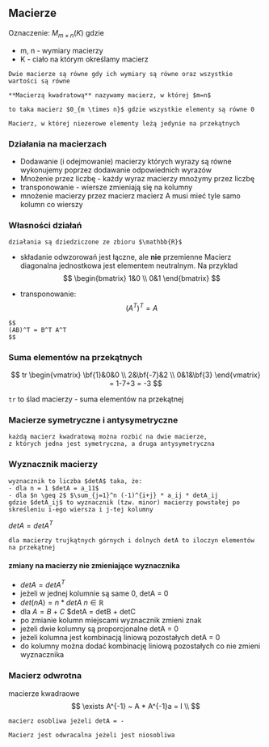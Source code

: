 ## Macierze

Oznaczenie: $M_{m \times n} (K)$ gdzie
- m, n - wymiary macierzy
- K - ciało na którym określamy macierz

```{note}
Dwie macierze są równe gdy ich wymiary są równe oraz wszystkie wartości są równe
```

```{tip}
**Macierzą kwadratową** nazywamy macierz, w której $m=n$
```

```{admonition} Macierz zerowa
to taka macierz $0_{m \times n}$ gdzie wszystkie elementy są równe 0
```

```{admonition} Macierz diagonalna
Macierz, w której niezerowe elementy leżą jedynie na przekątnych
```

### Działania na macierzach

- Dodawanie (i odejmowanie) macierzy których wyrazy są równe wykonujemy poprzez dodawanie odpowiednich wyrazów
- Mnożenie przez liczbę - każdy wyraz macierzy mnożymy przez liczbę
- transponowanie - wiersze zmieniają się na kolumny
- mnożenie macierzy przez macierz macierz A musi mieć tyle samo kolumn co wierszy

### Własności działań

```{note}
działania są dziedziczone ze zbioru $\mathbb{R}$
```

- składanie odwzorowań jest łączne, ale **nie** przemienne
Macierz diagonalna jednostkowa jest elementem neutralnym.
Na przykład
$$
\begin{bmatrix}
1&0 \\
0&1
\end{bmatrix}
$$

- transponowanie:
$$
(A^T)^T = A
$$

```{important}
$$
(AB)^T = B^T A^T
$$
```

### Suma elementów na przekątnych

$$
tr \begin{vmatrix}
\bf{1}&0&0 \\
2&\bf{-7}&2 \\
0&1&\bf{3}
\end{vmatrix} = 1-7+3 = -3
$$

`tr` to ślad macierzy - suma elementów na przekątnej

### Macierze symetryczne i antysymetryczne


```{admonition} Twierdzenie
każdą macierz kwadratową można rozbić na dwie macierze,
z których jedna jest symetryczna, a druga antysymetryczna
```

### Wyznacznik macierzy

```{admonition} Definicja
wyznacznik to liczba $detA$ taka, że:
- dla n = 1 $detA = a_11$
- dla $n \geq 2$ $\sum_{j=1}^n (-1)^{i+j} * a_ij * detA_ij
gdzie $detA_ij$ to wyznacznik (tzw. minor) macierzy powstałej po skreśleniu i-ego wiersza i j-tej kolumny
```

$detA = detA^T$

```{tip}
dla macierzy trujkątnych górnych i dolnych detA to iloczyn elementów na przekątnej
```

#### zmiany na macierzy nie zmieniające wyznacznika

- $detA = detA^T$
- jeżeli w jednej kolumnie są same 0, detA = 0
- $det(nA) = n * detA~ n\in \mathbb{R}$
- dla $A = B+C$ $detA = detB + detC
- po zmianie kolumn miejscami wyznacznik zmieni znak
- jeżeli dwie kolumny są proporcjonalne detA = 0
- jeżeli kolumna jest kombinacją liniową pozostałych detA = 0
- do kolumny można dodać kombinację liniową pozostałych co nie zmieni wyznacznika

### Macierz odwrotna
macierze kwadraowe
$$
\exists A^{-1} ~ A * A^{-1}a = I \\
$$
```{note}
macierz osobliwa jeżeli detA = -
```

```{note}
Macierz jest odwracalna jeżeli jest niosobliwa
```
